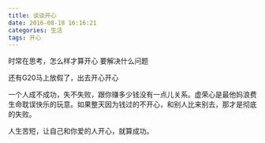 ```yaml
---
title: 谈谈开心
date: 2016-08-18 16:16:21
categories: 生活
tags: 开心
---
```

时常在思考，怎么样才算开心
要解决什么问题

还有G20马上放假了，出去开心开心
<!--more-->

一个人成不成功，失不失败，跟你赚多少钱没有一点儿关系。虚荣心是最他妈浪费生命耽误快乐的玩意。如果整天因为钱过的不开心，和别人比来别去，那才是彻底的失败。

人生苦短，让自己和你爱的人开心，就算成功。